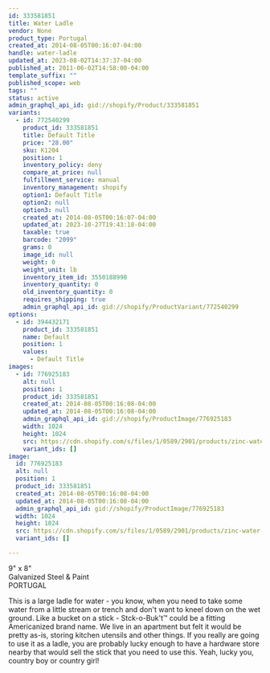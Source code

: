 ```yaml
---
id: 333581851
title: Water Ladle
vendor: None
product_type: Portugal
created_at: 2014-08-05T00:16:07-04:00
handle: water-ladle
updated_at: 2023-08-02T14:37:37-04:00
published_at: 2011-06-02T14:58:00-04:00
template_suffix: ""
published_scope: web
tags: ""
status: active
admin_graphql_api_id: gid://shopify/Product/333581851
variants:
  - id: 772540299
    product_id: 333581851
    title: Default Title
    price: "28.00"
    sku: K1204
    position: 1
    inventory_policy: deny
    compare_at_price: null
    fulfillment_service: manual
    inventory_management: shopify
    option1: Default Title
    option2: null
    option3: null
    created_at: 2014-08-05T00:16:07-04:00
    updated_at: 2023-10-27T19:43:18-04:00
    taxable: true
    barcode: "2099"
    grams: 0
    image_id: null
    weight: 0
    weight_unit: lb
    inventory_item_id: 3550188998
    inventory_quantity: 0
    old_inventory_quantity: 0
    requires_shipping: true
    admin_graphql_api_id: gid://shopify/ProductVariant/772540299
options:
  - id: 394432171
    product_id: 333581851
    name: Default
    position: 1
    values:
      - Default Title
images:
  - id: 776925183
    alt: null
    position: 1
    product_id: 333581851
    created_at: 2014-08-05T00:16:08-04:00
    updated_at: 2014-08-05T00:16:08-04:00
    admin_graphql_api_id: gid://shopify/ProductImage/776925183
    width: 1024
    height: 1024
    src: https://cdn.shopify.com/s/files/1/0589/2901/products/zinc-water-ladle.jpeg?v=1407212168
    variant_ids: []
image:
  id: 776925183
  alt: null
  position: 1
  product_id: 333581851
  created_at: 2014-08-05T00:16:08-04:00
  updated_at: 2014-08-05T00:16:08-04:00
  admin_graphql_api_id: gid://shopify/ProductImage/776925183
  width: 1024
  height: 1024
  src: https://cdn.shopify.com/s/files/1/0589/2901/products/zinc-water-ladle.jpeg?v=1407212168
  variant_ids: []

---
```


9" x 8"  
Galvanized Steel & Paint  
PORTUGAL

This is a large ladle for water - you know, when you need to take some water from a little stream or trench and don't want to kneel down on the wet ground. Like a bucket on a stick - Stck-o-Buk't™ could be a fitting Americanized brand name. We live in an apartment but felt it would be pretty as-is, storing kitchen utensils and other things. If you really are going to use it as a ladle, you are probably lucky enough to have a hardware store nearby that would sell the stick that you need to use this. Yeah, lucky you, country boy or country girl!